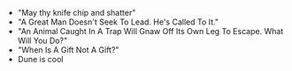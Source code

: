 -   "May thy knife chip and shatter"
-   "A Great Man Doesn't Seek To Lead. He's Called To It."
-   "An Animal Caught In A Trap Will Gnaw Off Its Own Leg To Escape. What Will You Do?"
-   "When Is A Gift Not A Gift?"
-   Dune is cool
